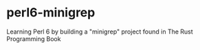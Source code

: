 # perl6-minigrep
Learning Perl 6 by building a "minigrep" project found in The Rust Programming Book
